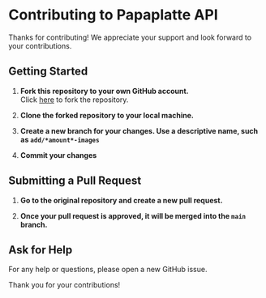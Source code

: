 # Contributing to Papaplatte API

Thanks for contributing! We appreciate your support and look forward to your contributions.

## Getting Started

1. **Fork this repository to your own GitHub account.**  
   Click [here](https://github.com/skredev/papaplatte-api/fork) to fork the repository.

2. **Clone the forked repository to your local machine.**
   
3. **Create a new branch for your changes. Use a descriptive name, such as `add/*amount*-images`**

4. **Commit your changes**

## Submitting a Pull Request

1. **Go to the original repository and create a new pull request.**

2. **Once your pull request is approved, it will be merged into the `main` branch.**

## Ask for Help

For any help or questions, please open a new GitHub issue.

Thank you for your contributions!